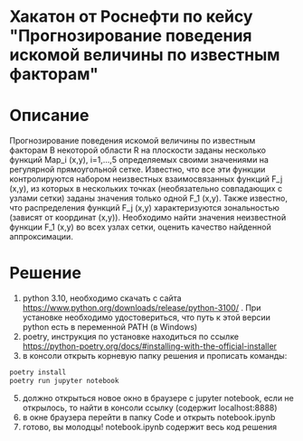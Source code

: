 # Хакатон от Роснефти по кейсу "Прогнозирование поведения искомой величины по известным факторам"

# Описание
Прогнозирование поведения искомой величины по известным факторам
В некоторой области R на плоскости заданы несколько функций Map_i (x,y), i=1,…,5 определяемых своими значениями на регулярной прямоугольной сетке. Известно, что все эти функции контролируются набором неизвестных взаимосвязанных функций F_j (x,y), из которых в нескольких точках (необязательно совпадающих с узлами сетки) заданы значения только одной F_1 (x,y). Также известно, что распределения функций F_j (x,y) характеризуются зональностью (зависят от координат (x,y)).
Необходимо найти значения неизвестной функции F_1 (x,y) во всех узлах сетки, оценить качество найденной аппроксимации.

# Решение
1) python 3.10, необходимо скачать с сайта https://www.python.org/downloads/release/python-3100/ . При установке необходимо удостовериться, что путь к этой версии python есть в переменной PATH (в Windows)
2) poetry, инструкция по установке находиться по ссылке https://python-poetry.org/docs/#installing-with-the-official-installer
3) в консоли открыть корневую папку решения и прописать команды:
```bash
poetry install
poetry run jupyter notebook
```
5) должно открыться новое окно в браузере с jupyter notebook, если не открылось, то найти в консоли ссылку (содержит localhost:8888)
6) в окне браузера перейти в папку Code и открыть notebook.ipynb
7) готово, вы молодцы!
notebook.ipynb содержит весь код решения
